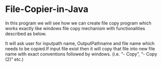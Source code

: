 # File-Copier-in-Java
In this program we will see how we can create file copy program which works exactly like windows file copy mechanism with functionalities described as below.

It will ask user for inputpath name, OutputPathname and file name which needs to be copied.If input file exist then it will copy that file into new file name with exact conventions followed by windows. (i.e. “- Copy”, “- Copy (2)” etc.)
